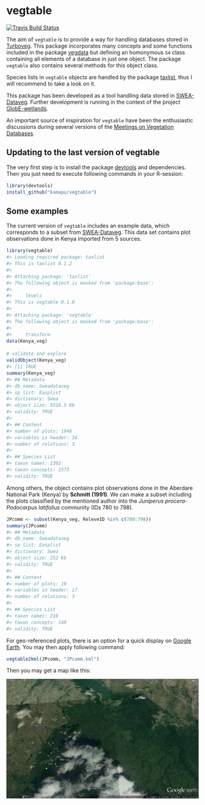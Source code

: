 
<!-- README.md is generated from README.Rmd. Please edit that file -->
vegtable
========

[![Travis Build Status](https://travis-ci.org/kamapu/vegtable.svg?branch=master)](https://travis-ci.org/kamapu/vegtable)

The aim of `vegtable` is to provide a way for handling databases stored in [Turboveg](http://www.synbiosys.alterra.nl/turboveg). This package incorporates many concepts and some functions included in the package [vegdata](https://cran.r-project.org/package=vegdata) but defining an homonymous `S4` class containing all elements of a database in just one object. The package `vegtable` also contains several methods for this object class.

Species lists in `vegtable` objects are handled by the package [taxlist](https://github.com/kamapu/taxlist), thus I will recommend to take a look on it.

This package has been developed as a tool handling data stored in [SWEA-Dataveg](http://www.givd.info/ID/AF-00-006). Further development is running in the context of the project [GlobE-wetlands](https://www.wetlands-africa.de/).

An important source of inspiration for `vegtable` have been the enthusiastic discussions during several versions of the [Meetings on Vegetation Databases](http://www.hswt.de/person/joerg-ewald/vegetationsdatenbanken.html).

Updating to the last version of vegtable
----------------------------------------

The very first step is to install the package [devtools](https://github.com/hadley/devtools) and dependencies. Then you just need to execute following commands in your R-session:

``` r
library(devtools)
install_github("kamapu/vegtable")
```

Some examples
-------------

The current version of `vegtable` includes an example data, which corresponds to a subset from [SWEA-Dataveg](http://www.givd.info/ID/AF-00-006). This data set contains plot observations done in Kenya imported from 5 sources.

``` r
library(vegtable)
#> Loading required package: taxlist
#> This is taxlist 0.1.2
#> 
#> Attaching package: 'taxlist'
#> The following object is masked from 'package:base':
#> 
#>     levels
#> This is vegtable 0.1.0
#> 
#> Attaching package: 'vegtable'
#> The following object is masked from 'package:base':
#> 
#>     transform
data(Kenya_veg)

# validate and explore
validObject(Kenya_veg)
#> [1] TRUE
summary(Kenya_veg)
#> ## Metadata 
#> db_name: Sweadataveg
#> sp_list: Easplist
#> dictionary: Swea
#> object size: 9316.5 Kb 
#> validity: TRUE 
#> 
#> ## Content 
#> number of plots: 1946 
#> variables in header: 34 
#> number of relations: 3 
#> 
#> ## Species List 
#> taxon names: 2302 
#> taxon concepts: 1573 
#> validity: TRUE
```

Among others, the object contains plot observations done in the Aberdare National Park (Kenya) by **Schmitt (1991)**. We can make a subset including the plots classified by the mentioned author into the *Juniperus procera*-*Podocarpus latifolius* community (IDs 780 to 798).

``` r
JPcomm <- subset(Kenya_veg, ReleveID %in% c(780:798))
summary(JPcomm)
#> ## Metadata 
#> db_name: Sweadataveg
#> sp_list: Easplist
#> dictionary: Swea
#> object size: 252 Kb 
#> validity: TRUE 
#> 
#> ## Content 
#> number of plots: 19 
#> variables in header: 17 
#> number of relations: 3 
#> 
#> ## Species List 
#> taxon names: 210 
#> taxon concepts: 149 
#> validity: TRUE
```

For geo-referenced plots, there is an option for a quick display on [Google Earth](https://www.google.com/earth). You may then apply following command:

``` r
vegtable2kml(JPcomm, "JPcomm.kml")
```

Then you may get a map like this:

![figure of kml](README-figures/Juniperus.jpg)
